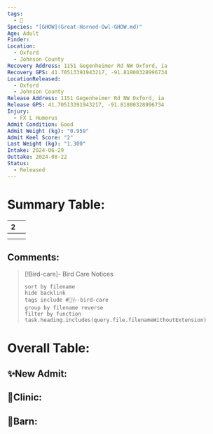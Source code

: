 ```yaml
---
tags:
  - 🦅
Species: "[GHOW](Great-Horned-Owl-GHOW.md)"
Age: Adult
Finder: 
Location:
  - Oxford
  - Johnson County
Recovery Address: 1151 Gegenheimer Rd NW Oxford, ia
Recovery GPS: 41.70513391943217, -91.81800328996734
LocationReleased:
  - Oxford
  - Johnson County
Release Address: 1151 Gegenheimer Rd NW Oxford, ia
Release GPS: 41.70513391943217, -91.81800328996734
Injury:
  - FX L Humerus
Admit Condition: Good
Admit Weight (kg): "0.959"
Admit Keel Score: "2"
Last Weight (kg): "1.300"
Intake: 2024-06-29
Outtake: 2024-08-22
Status:
  - Released
---
```


# Summary Table:

<div><table class="dataview table-view-table"><thead class="table-view-thead"><tr class="table-view-tr-header"><th class="table-view-th"><span></span><span class="dataview small-text">2</span></th><th class="table-view-th"><span></span></th></tr></thead><tbody class="table-view-tbody"><tr><td><span></span></td><td><span></span></td></tr><tr><td><span></span></td><td><span></span></td></tr></tbody></table></div>

## Comments:

> [!Bird-care]- Bird Care Notices
>   ```tasks 
>   sort by filename
>   hide backlink
>   tags include #🦅🩺-bird-care 
>   group by filename reverse
>   filter by function task.heading.includes(query.file.filenameWithoutExtension)
>   ```

# Overall Table:

## ✨New Admit:



## 🏥Clinic:



## 🏡Barn:


